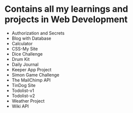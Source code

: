 # Contains all my learnings and projects in Web Development
- Authorization and Secrets
- Blog with Database
- Calculator
- CSS-My Site
- Dice Challenge
- Drum Kit
- Daily Journal 
- Keeper App Project
- Simon Game Challenge
- The MailChimp API
- TinDog Site
- Todolist-v1
- Todolist-v2
- Weather Project
- Wiki API